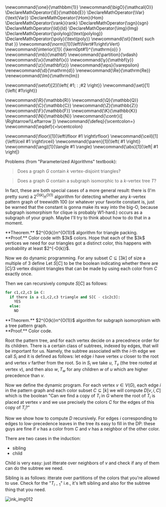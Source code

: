 \newcommand{\one}{\mathbbm{1}}
\newcommand{\bigO}{\mathcal{O}}
\DeclareMathOperator{\E}{\mathbb{E}}
\DeclareMathOperator{\Var}{\text{Var}}
\DeclareMathOperator{\Hom}{Hom}
\DeclareMathOperator{\rank}{rank}
\DeclareMathOperator{\sgn}{sgn}
\DeclareMathOperator{\Id}{Id}
\DeclareMathOperator{\img}{Img}
\DeclareMathOperator{\polylog}{\text{polylog}}
\DeclareMathOperator{\poly}{\text{poly}}
\newcommand{\st}{\text{ such that }}
\newcommand{\norm}[1]{\left\lVert#1\right\rVert}
\newcommand{\interior}[1]{ {\kern0pt#1}^{\mathrm{o}} }
\newcommand{\mb}{\mathbf}
\newcommand{\partition}{\vdash}
\newcommand{\x}{\mathbf{x}}
\newcommand{\y}{\mathbf{y}}
\newcommand{\z}{\mathbf{z}}
\newcommand{\eps}{\varepsilon}
\renewcommand{\d}{\mathrm{d}}
\renewcommand{\Re}{\mathrm{Re}}
\renewcommand{\Im}{\mathrm{Im}}

\newcommand{\setof}[2]{\left\{ #1\; : \;#2 \right\}}
\newcommand{\set}[1]{\left\{ #1\right\}}

\newcommand{\R}{\mathbb{R}}
\newcommand{\Q}{\mathbb{Q}}
\newcommand{\C}{\mathbb{C}}
\newcommand{\Z}{\mathbb{Z}}
\newcommand{\F}{\mathbb{F}}
\newcommand{\K}{\mathbb{K}}
\newcommand{\N}{\mathbb{N}}
\newcommand{\contr}{\[ \Rightarrow\!\Leftarrow \]}
\newcommand{\defeq}{\vcentcolon=}
\newcommand{\eqdef}{=\vcentcolon}

\newcommand{\floor}[1]{\left\lfloor #1 \right\rfloor}
\newcommand{\ceil}[1]{\left\lceil #1 \right\rceil}
\newcommand{\paren}[1]{\left( #1 \right)}
\newcommand{\ang}[1]{\langle #1 \rangle}
\newcommand{\abs}[1]{\left| #1 \right|}


Problems (from "Parameterized Algorithms" textbook): 

> Does a graph $G$ contain $k$ vertex-disjoint triangles?

> Does a graph $G$ contain a subgraph isomorphic to a $k$-vertex
tree $T$?

In fact, these are both special cases of a more general result:
there is (I'm pretty sure) a $2^{O(k)}n^{O(1)}$ algorithm for
detecting whether any $k$-vertex pattern graph of treewidth $100$
(or whatever your favorite constant is, just be warned that the
constant is gonna make its way into the big-O, because subgraph
isomorphism for clique is probably W1-hard.) occurs as a subgraph
of your graph. Maybe I'll try to think about how to do that in a
moment.


<div class="thm envbox">**Theorem.**
$2^{O(k)}n^{O(1)}$ algorithm for triangle packing.
</div>
<div class="pf envbox">**Proof.**
Color code with $3k$ colors. Hope that each of the $3k$ vertices
we need for our triangles got a distinct color, this happens with
probability at least $2^{-O(k)}$.

Now we do dynamic programming.
For any subset $C\subseteq [3k]$ of size a multiple of $3$ define
Let $S[C]$ to be the boolean indicating whether there are $|C|/3$
vertex disjoint triangles that can be made by using each color
from  $C$ exactly once.

Then we can recursively compute $S[C]$ as follows:
```python
for c1,c2,c3 in C:
  if there is a c1,c2,c3 triangle and S[C - c1c2c3]:
    YES
  else:
    NO
```
</div>


<div class="thm envbox">**Theorem.**
$2^{O(k)}n^{O(1)}$ algorithm for subgraph isomorphism with
a tree pattern graph.
</div>
<div class="pf envbox">**Proof.**
Color code.

Root the pattern tree, and for each vertex decide on a precednece
order for its children. 
There is a certain class of subtrees, indexed by edges, that will
be important for us.
Namely, the subtree associated with the $i$-th edge we call $S_i$
and it is defined as follows:
let edge $i$ have vertex $u$ closer to the root and vertex $v$
farther from the root. 
So in $S_i$ we take  $u$,  $T_v$ (the tree rooted at vertex $v$), 
and then also $w, T_w$ for any children $w$ of $u$ which are higher
precedence than $v$.

Now we define the dynamic program. 
For each vertex $v\in V(G)$, each edge $i$ in the pattern graph
and each color subset $C\subseteq [k]$ we will compute
$D[v, i, C]$ which is the boolean 
"Can we find a copy of $T_i$ in $G$ where the root of $T_i$ is
placed at vertex $v$ and we use precisely the colors $C$ for the
edges of this copy of $T_i$?"

Now we show how to compute $D$ recursively. 
For edges $i$ corresponding to edges to low-precedence leaves in
the tree its easy to fill in the DP: these guys are fine if $v$
has a color from $C$ and $v$ has a neighbor of the other color.

There are two cases in the induction:

- sibling
- child

Child is very easy: just itterate over neighbors of $v$ and check
if any of them can do the subtree we need.

Sibling is as follows:
itterate over partitions of the colors that you're allowed to
use.
Check for the "$T_{i-1}$" i.e., it's left sibling and also for
the subtree thing that you need.

![ink_img012](src/images/ink_img012.png)

</div>

